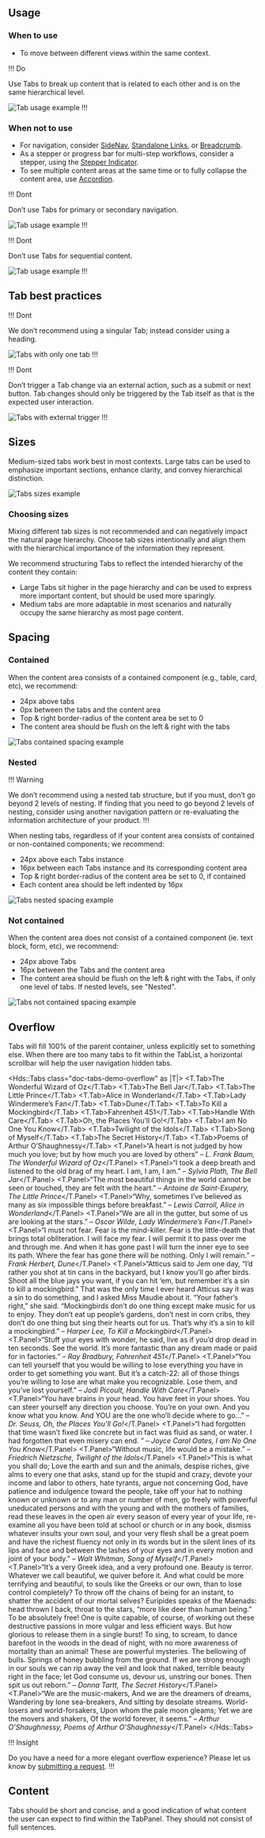 ## Usage

### When to use

- To move between different views within the same context.

!!! Do

Use Tabs to break up content that is related to each other and is on the same hierarchical level.

![Tab usage example](/assets/components/tabs/tab-usage-example-01.png)
!!!

### When not to use

- For navigation, consider [SideNav](/components/side-nav), [Standalone Links](/components/link/standalone), or [Breadcrumb](/components/breadcrumb).
- As a stepper or progress bar for multi-step workflows, consider a stepper, using the [Stepper Indicator](/components/stepper).
- To see multiple content areas at the same time or to fully collapse the content area, use [Accordion](/components/accordion).

!!! Dont

Don’t use Tabs for primary or secondary navigation.

![Tab usage example](/assets/components/tabs/tab-usage-example-02.png)
!!!

!!! Dont

Don’t use Tabs for sequential content.

![Tab usage example](/assets/components/tabs/tab-usage-example-03.png)
!!!

## Tab best practices

!!! Dont

We don’t recommend using a singular Tab; instead consider using a heading.

![Tabs with only one tab](/assets/components/tabs/tab-behavior-single-button.png)
!!!

!!! Dont

Don’t trigger a Tab change via an external action, such as a submit or next button. Tab changes should only be triggered by the Tab itself as that is the expected user interaction.

![Tabs with external trigger](/assets/components/tabs/tabs-external-trigger.png)
!!!

## Sizes

Medium-sized tabs work best in most contexts. Large tabs can be used to emphasize important sections, enhance clarity, and convey hierarchical distinction. 

![Tabs sizes example](/assets/components/tabs/tab-size.png)

### Choosing sizes 

Mixing different tab sizes is not recommended and can negatively impact the natural page hierarchy. Choose tab sizes intentionally and align them with the hierarchical importance of the information they represent. 

We recommend structuring Tabs to reflect the intended hierarchy of the content they contain:

- Large Tabs sit higher in the page hierarchy and can be used to express more important content, but should be used more sparingly.
- Medium tabs are more adaptable in most scenarios and naturally occupy the same hierarchy as most page content.

## Spacing

### Contained

When the content area consists of a contained component (e.g., table, card, etc), we recommend:

- 24px above tabs
- 0px between the tabs and the content area
- Top & right border-radius of the content area be set to 0
- The content area should be flush on the left & right with the tabs

![Tabs contained spacing example](/assets/components/tabs/tabs-spacing-contained.png)

### Nested

!!! Warning

We don’t recommend using a nested tab structure, but if you must, don’t go beyond 2 levels of nesting. If finding that you need to go beyond 2 levels of nesting, consider using another navigation pattern or re-evaluating the information architecture of your product.
!!!

When nesting tabs, regardless of if your content area consists of contained or non-contained components; we recommend:

- 24px above each Tabs instance
- 16px between each Tabs instance and its corresponding content area
- Top & right border-radius of the content area be set to 0, if contained
- Each content area should be left indented by 16px

![Tabs nested spacing example](/assets/components/tabs/tabs-spacing-nested.png)

### Not contained

When the content area does not consist of a contained component (ie. text block, form, etc), we recommend:

- 24px above Tabs
- 16px between the Tabs and the content area
- The content area should be flush on the left & right with the Tabs, if only one level of tabs. If nested levels, see "Nested".

![Tabs not contained spacing example](/assets/components/tabs/tabs-spacing-not-contained.png)

## Overflow

Tabs will fill 100% of the parent container, unless explicitly set to something else. When there are too many tabs to fit within the TabList, a horizontal scrollbar will help the user navigation hidden tabs.

<Hds::Tabs class="doc-tabs-demo-overflow" as |T|>
  <T.Tab>The Wonderful Wizard of Oz</T.Tab>
  <T.Tab>The Bell Jar</T.Tab>
  <T.Tab>The Little Prince</T.Tab>
  <T.Tab>Alice in Wonderland</T.Tab>
  <T.Tab>Lady Windermere’s Fan</T.Tab>
  <T.Tab>Dune</T.Tab>
  <T.Tab>To Kill a Mockingbird</T.Tab>
  <T.Tab>Fahrenheit 451</T.Tab>
  <T.Tab>Handle With Care</T.Tab>
  <T.Tab>Oh, the Places You’ll Go!</T.Tab>
  <T.Tab>I am No One You Know</T.Tab>
  <T.Tab>Twilight of the Idols</T.Tab>
  <T.Tab>Song of Myself</T.Tab>
  <T.Tab>The Secret History</T.Tab>
  <T.Tab>Poems of Arthur O’Shaughnessy</T.Tab>
  <T.Panel>“A heart is not judged by how much you love; but by how much you are loved by others” – <em>L. Frank Baum, The Wonderful Wizard of Oz</em></T.Panel>
  <T.Panel>“I took a deep breath and listened to the old brag of my heart. I am, I am, I am.” – <em>Sylvia Plath, The Bell Jar</em></T.Panel>
  <T.Panel>“The most beautiful things in the world cannot be seen or touched, they are felt with the heart.” – <em>Antoine de Saint-Exupéry, The Little Prince</em></T.Panel>
  <T.Panel>“Why, sometimes I’ve believed as many as six impossible things before breakfast.” – <em>Lewis Carroll, Alice in Wonderland</em></T.Panel>
  <T.Panel>“We are all in the gutter, but some of us are looking at the stars.” – <em>Oscar Wilde, Lady Windermere’s Fan</em></T.Panel>
  <T.Panel>“I must not fear. Fear is the mind-killer. Fear is the little-death that brings total obliteration. I will face my fear. I will permit it to pass over me and through me. And when it has gone past I will turn the inner eye to see its path. Where the fear has gone there will be nothing. Only I will remain.” – <em>Frank Herbert, Dune</em></T.Panel>
  <T.Panel>“Atticus said to Jem one day, “I’d rather you shot at tin cans in the backyard, but I know you’ll go after birds. Shoot all the blue jays you want, if you can hit ‘em, but remember it’s a sin to kill a mockingbird.” That was the only time I ever heard Atticus say it was a sin to do something, and I asked Miss Maudie about it. “Your father’s right,” she said. “Mockingbirds don’t do one thing except make music for us to enjoy. They don’t eat up people’s gardens, don’t nest in corn cribs, they don’t do one thing but sing their hearts out for us. That’s why it’s a sin to kill a mockingbird.” – <em>Harper Lee, To Kill a Mockingbird</em></T.Panel>
  <T.Panel>“Stuff your eyes with wonder, he said, live as if you’d drop dead in ten seconds. See the world. It’s more fantastic than any dream made or paid for in factories.” – <em>Ray Bradbury, Fahrenheit 451</em></T.Panel>
  <T.Panel>“You can tell yourself that you would be willing to lose everything you have in order to get something you want. But it’s a catch-22: all of those things you’re willing to lose are what make you recognizable. Lose them, and you’ve lost yourself.” – <em>Jodi Picoult, Handle With Care</em></T.Panel>
  <T.Panel>“You have brains in your head. You have feet in your shoes. You can steer yourself any direction you choose. You’re on your own. And you know what you know. And YOU are the one who’ll decide where to go…” – <em>Dr. Seuss, Oh, the Places You’ll Go!</em></T.Panel>
  <T.Panel>“I had forgotten that time wasn’t fixed like concrete but in fact was fluid as sand, or water. I had forgotten that even misery can end. ” – <em>Joyce Carol Oates, I am No One You Know</em></T.Panel>
  <T.Panel>“Without music, life would be a mistake.” – <em>Friedrich Nietzsche, Twilight of the Idols</em></T.Panel>
  <T.Panel>“This is what you shall do; Love the earth and sun and the animals, despise riches, give alms to every one that asks, stand up for the stupid and crazy, devote your income and labor to others, hate tyrants, argue not concerning God, have patience and indulgence toward the people, take off your hat to nothing known or unknown or to any man or number of men, go freely with powerful uneducated persons and with the young and with the mothers of families, read these leaves in the open air every season of every year of your life, re-examine all you have been told at school or church or in any book, dismiss whatever insults your own soul, and your very flesh shall be a great poem and have the richest fluency not only in its words but in the silent lines of its lips and face and between the lashes of your eyes and in every motion and joint of your body.” – <em>Walt Whitman, Song of Myself</em></T.Panel>
  <T.Panel>“It’s a very Greek idea, and a very profound one. Beauty is terror. Whatever we call beautiful, we quiver before it. And what could be more terrifying and beautiful, to souls like the Greeks or our own, than to lose control completely? To throw off the chains of being for an instant, to shatter the accident of our mortal selves? Euripides speaks of the Maenads: head thrown I back, throat to the stars, “more like deer than human being.” To be absolutely free! One is quite capable, of course, of working out these destructive passions in more vulgar and less efficient ways. But how glorious to release them in a single burst! To sing, to scream, to dance barefoot in the woods in the dead of night, with no more awareness of mortality than an animal! These are powerful mysteries. The bellowing of bulls. Springs of honey bubbling from the ground. If we are strong enough in our souls we can rip away the veil and look that naked, terrible beauty right in the face; let God consume us, devour us, unstring our bones. Then spit us out reborn.” – <em>Donna Tartt, The Secret History</em></T.Panel>
  <T.Panel>“We are the music-makers, And we are the dreamers of dreams, Wandering by lone sea-breakers, And sitting by desolate streams. World-losers and world-forsakers, Upon whom the pale moon gleams; Yet we are the movers and shakers, Of the world forever, it seems.” – <em>Arthur O’Shaughnessy, Poems of Arthur O’Shaughnessy</em></T.Panel>
</Hds::Tabs>

!!! Insight

Do you have a need for a more elegant overflow experience? Please let us know by [submitting a request](https://go.hashi.co/hds-support).
!!!

## Content

Tabs should be short and concise, and a good indication of what content the user can expect to find within the TabPanel. They should not consist of full sentences.